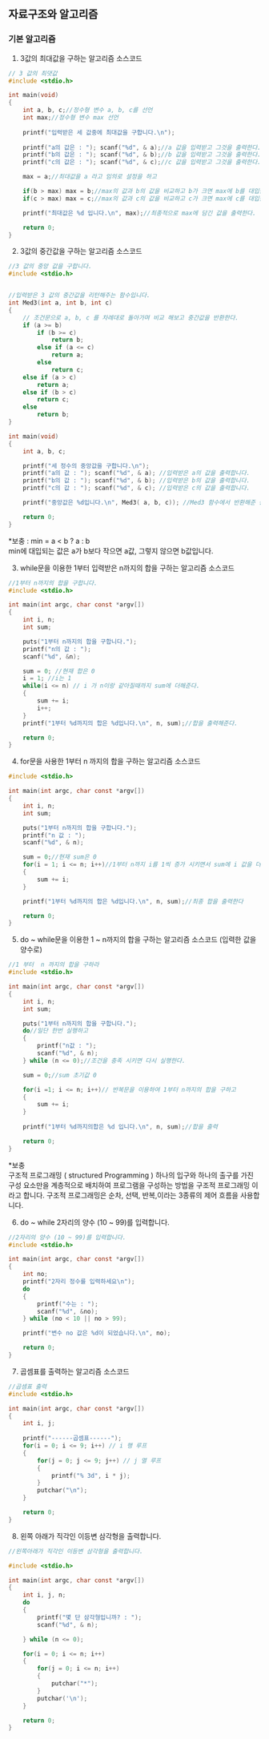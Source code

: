 ## 자료구조와 알고리즘

### 기본 알고리즘

1. 3값의 최대값을 구하는 알고리즘 소스코드

```C
// 3 값의 최댓값
#include <stdio.h>

int main(void)
{
    int a, b, c;//정수형 변수 a, b, c를 선언
    int max;//정수형 변수 max 선언
    
    printf("입력받은 세 값중에 최대값을 구합니다.\n");
    
    printf("a의 값은 : "); scanf("%d", & a);//a 값을 입력받고 그것을 출력한다.
    printf("b의 값은 : "); scanf("%d", & b);//b 값을 입력받고 그것을 출력한다.
    printf("c의 값은 : "); scanf("%d", & c);//c 값을 입력받고 그것을 출력한다.

    max = a;//최대값을 a 라고 임의로 설정을 하고

    if(b > max) max = b;//max의 값과 b의 값을 비교하고 b가 크면 max에 b를 대입한다. 아니면 넘어간다.
    if(c > max) max = c;//max의 값과 c의 값을 비교하고 c가 크면 max에 c를 대입한다. 아니면 넘어간다.

    printf("최대값은 %d 입니다.\n", max);//최종적으로 max에 담긴 값을 출력한다.

    return 0;
}
```

2. 3값의 중간값을 구하는 알고리즘 소스코드

```C
//3 값의 중앙 값을 구합니다.
#include <stdio.h>


//입력받은 3 값의 중간값을 리턴해주는 함수입니다.
int Med3(int a, int b, int c)
{
    // 조건문으로 a, b, c 를 차례대로 돌아가며 비교 해보고 중간값을 반환한다.
    if (a >= b) 
        if (b >= c) 
            return b; 
        else if (a <= c)
            return a;
        else 
            return c;
    else if (a > c)
        return a;
    else if (b > c)
        return c;
    else
        return b;
}

int main(void)
{
    int a, b, c;

    printf("세 정수의 중앙값을 구합니다.\n");
    printf("a의 값 : "); scanf("%d", & a); //입력받은 a의 값을 출력합니다.
    printf("b의 값 : "); scanf("%d", & b); //입력받은 b의 값을 출력합니다.
    printf("c의 값 : "); scanf("%d", & c); //입력받은 c의 값을 출력합니다.

    printf("중앙값은 %d입니다.\n", Med3( a, b, c)); //Med3 함수에서 반환해준 중간값을 출력합니다.

    return 0;
}
```

*보충 : min = a < b ? a : b \
        min에 대입되는 값은 a가 b보다 작으면 a값, 그렇지 않으면 b값입니다.
        
        
3. while문을 이용한 1부터 입력받은 n까지의 합을 구하는 알고리즘 소스코드

```C
//1부터 n까지의 합을 구합니다.
#include <stdio.h>

int main(int argc, char const *argv[])
{
    int i, n;
    int sum;

    puts("1부터 n까지의 합을 구합니다.");
    printf("n의 값 : ");
    scanf("%d", &n);

    sum = 0; //현재 합은 0
    i = 1; //i는 1
    while(i <= n) // i 가 n이랑 같아질때까지 sum에 더해준다.
    {
        sum += i;
        i++;
    }
    printf("1부터 %d까지의 합은 %d입니다.\n", n, sum);//합을 출력해준다.

    return 0;
}
```

4. for문을 사용한 1부터 n 까지의 합을 구하는 알고리즘 소스코드

```C
#include <stdio.h>

int main(int argc, char const *argv[])
{
    int i, n;
    int sum;

    puts("1부터 n까지의 합을 구합니다.");
    printf("n 값 : ");
    scanf("%d", & n);

    sum = 0;//현재 sum은 0
    for(i = 1; i <= n; i++)//1부터 n까지 i를 1씩 증가 시키면서 sum에 i 값을 더해준다.
    {
        sum += i;
    }

    printf("1부터 %d까지의 합은 %d입니다.\n", n, sum);//최종 합을 출력한다

    return 0;
}
```

5. do ~ while문을 이용한 1 ~ n까지의 합을 구하는 알고리즘 소스코드 (입력한 값을 양수로)

```C
//1 부터  n 까지의 합을 구하라
#include <stdio.h>

int main(int argc, char const *argv[])
{
    int i, n;
    int sum;

    puts("1부터 n까지의 합을 구합니다.");
    do//일단 한번 실행하고
    {
        printf("n값 : ");
        scanf("%d", & n);    
    } while (n <= 0);//조건을 충족 시키면 다시 실행한다.

    sum = 0;//sum 초기값 0

    for(i =1; i <= n; i++)// 반복문을 이용하여 1부터 n까지의 합을 구하고
    {
        sum += i;
    }
    
    printf("1부터 %d까지의합은 %d 입니다.\n", n, sum);//합을 출력

    return 0;
}

```

*보충 \
    구조적 프로그래밍 ( structured Programming ) 하나의 입구와 하나의 출구를 가진 구성 요소만을 계층적으로 배치하여 프로그램을 구성하는 방법을 구조적 프로그래밍 이라고 합니다. 구조적 프로그래밍은 순차, 선택, 반복,이라는 3종류의 제어 흐름을 사용합니다. 
    
6. do ~ while  2자리의 양수 (10 ~ 99)를 입력합니다.

```C
//2자리의 양수 (10 ~ 99)를 입력합니다.
#include <stdio.h>

int main(int argc, char const *argv[])
{
    int no;
    printf("2자리 정수를 입력하세요\n");
    do
    {
        printf("수는 : ");
        scanf("%d", &no);
    } while (no < 10 || no > 99);

    printf("변수 no 값은 %d이 되었습니다.\n", no);

    return 0;
}

```

7. 곱셈표를 출력하는 알고리즘 소스코드

```C
//곱셈표 출력
#include <stdio.h>

int main(int argc, char const *argv[])
{
    int i, j;
    
    printf("------곱셈표------");
    for(i = 0; i <= 9; i++) // i 행 루프
    {
        for(j = 0; j <= 9; j++) // j 열 루프
        {
            printf("% 3d", i * j);
        }
        putchar("\n");
    }

    return 0;
}

```

8. 왼쪽 아래가 직각인 이등변 삼각형을 출력합니다.

```C
//왼쪽아래가 직각인 이등변 삼각형을 출력합니다.

#include <stdio.h>

int main(int argc, char const *argv[])
{
    int i, j, n;
    do
    {
        printf("몇 단 삼각형입니까? : ");
        scanf("%d", & n);

    } while (n <= 0);

    for(i = 0; i <= n; i++)
    {
        for(j = 0; i <= n; i++)
        {
            putchar("*");
        }
        putchar('\n');
    }

    return 0;
}
```
    
